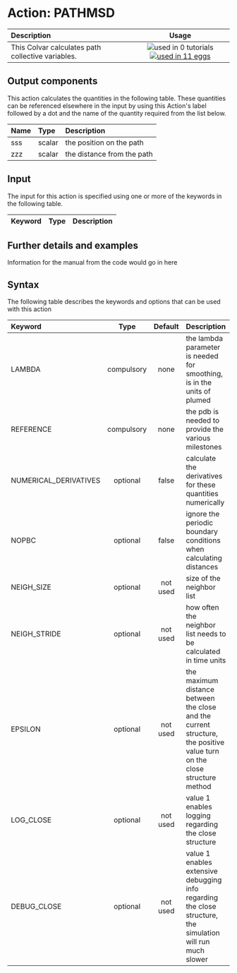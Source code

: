 # Action: PATHMSD

| Description    | Usage |
|:--------|:--------:|
| This Colvar calculates path collective variables. | ![used in 0 tutorials](https://img.shields.io/badge/tutorials-0-red.svg)[![used in 11 eggs](https://img.shields.io/badge/nest-11-green.svg)](https://www.plumed-nest.org/browse.html?search=PATHMSD) | 

## Output components

This action calculates the quantities in the following table.  These quantities can be referenced elsewhere in the input by using this Action's label followed by a dot and the name of the quantity required from the list below.

| Name | Type | Description |
|:-------|:-----|:-------|
| sss | scalar | the position on the path | 
| zzz | scalar | the distance from the path | 


## Input

The input for this action is specified using one or more of the keywords in the following table.

| Keyword |  Type | Description |
|:--------|:------:|:-----------|


## Further details and examples 
Information for the manual from the code would go in here 
## Syntax 
The following table describes the keywords and options that can be used with this action 

| Keyword | Type | Default | Description |
|:-------|:----:|:-------:|:-----------|
| LAMBDA | compulsory | none | the lambda parameter is needed for smoothing, is in the units of plumed |
| REFERENCE | compulsory | none | the pdb is needed to provide the various milestones |
| NUMERICAL_DERIVATIVES | optional | false |  calculate the derivatives for these quantities numerically |
| NOPBC | optional | false |  ignore the periodic boundary conditions when calculating distances |
| NEIGH_SIZE | optional | not used | size of the neighbor list |
| NEIGH_STRIDE | optional | not used | how often the neighbor list needs to be calculated in time units |
| EPSILON | optional | not used |  the maximum distance between the close and the current structure, the positive value turn on the close structure method |
| LOG_CLOSE | optional | not used |  value 1 enables logging regarding the close structure |
| DEBUG_CLOSE | optional | not used |  value 1 enables extensive debugging info regarding the close structure, the simulation will run much slower |
